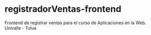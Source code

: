 registradorVentas-frontend
====================
Frontend de registrar ventas para el curso de Aplicaciones en la Web. Univalle - Tulua
